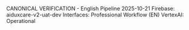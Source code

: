 CANONICAL VERIFICATION - English Pipeline 2025-10-21
Firebase: aiduxcare-v2-uat-dev
Interfaces: Professional Workflow (EN)
VertexAI: Operational
